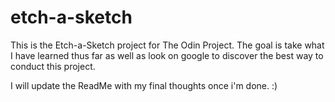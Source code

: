 # etch-a-sketch

This is the Etch-a-Sketch project for 
The Odin Project. The goal is take what
I have learned thus far as well as look
on google to discover the best way to
conduct this project.

I will update the ReadMe with my final
thoughts once i'm done. :) 